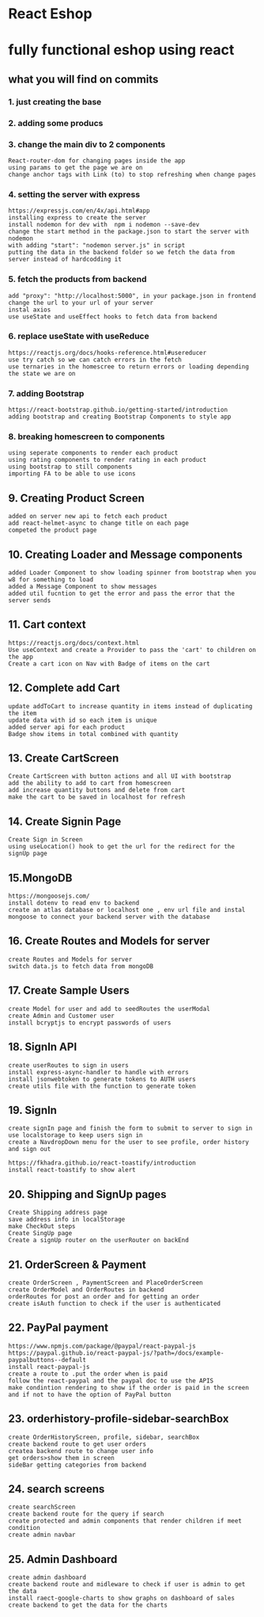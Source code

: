 # React Eshop

# fully functional eshop using react

## what you will find on commits

### 1. just creating the base

### 2. adding some producs

### 3. change the main div to 2 components

    React-router-dom for changing pages inside the app
    using params to get the page we are on
    change anchor tags with Link (to) to stop refreshing when change pages

### 4. setting the server with express

    https://expressjs.com/en/4x/api.html#app
    installing express to create the server
    install nodemon for dev with  npm i nodemon --save-dev
    change the start method in the package.json to start the server with nodemon
    with adding "start": "nodemon server.js" in script
    putting the data in the backend folder so we fetch the data from server instead of hardcodding it

### 5. fetch the products from backend

    add "proxy": "http://localhost:5000", in your package.json in frontend change the url to your url of your server
    instal axios
    use useState and useEffect hooks to fetch data from backend

### 6. replace useState with useReduce

    https://reactjs.org/docs/hooks-reference.html#usereducer
    use try catch so we can catch errors in the fetch
    use ternaries in the homescree to return errors or loading depending the state we are on

### 7. adding Bootstrap

    https://react-bootstrap.github.io/getting-started/introduction
    adding bootstrap and creating Bootstrap Components to style app

### 8. breaking homescreen to components

    using seperate components to render each product
    using rating components to render rating in each product
    using bootstrap to still components
    importing FA to be able to use icons

## 9. Creating Product Screen

    added on server new api to fetch each product
    add react-helmet-async to change title on each page
    competed the product page

## 10. Creating Loader and Message components

    added Loader Component to show loading spinner from bootstrap when you w8 for something to load
    added a Message Component to show messages
    added util fucntion to get the error and pass the error that the server sends

## 11. Cart context

    https://reactjs.org/docs/context.html
    Use useContext and create a Provider to pass the 'cart' to children on the app
    Create a cart icon on Nav with Badge of items on the cart

## 12. Complete add Cart

    update addToCart to increase quantity in items instead of duplicating the item
    update data with id so each item is unique
    added server api for each product
    Badge show items in total combined with quantity

## 13. Create CartScreen

    Create CartScreen with button actions and all UI with bootstrap
    add the ability to add to cart from homescreen
    add increase quantity buttons and delete from cart
    make the cart to be saved in localhost for refresh

## 14. Create Signin Page

    Create Sign in Screen
    using useLocation() hook to get the url for the redirect for the signUp page

## 15.MongoDB

    https://mongoosejs.com/
    install dotenv to read env to backend
    create an atlas database or localhost one , env url file and instal mongoose to connect your backend server with the database

## 16. Create Routes and Models for server

    create Routes and Models for server
    switch data.js to fetch data from mongoDB

## 17. Create Sample Users

    create Model for user and add to seedRoutes the userModal
    create Admin and Customer user
    install bcryptjs to encrypt passwords of users

## 18. SignIn API

    create userRoutes to sign in users
    install express-async-handler to handle with errors
    install jsonwebtoken to generate tokens to AUTH users
    create utils file with the function to generate token

## 19. SignIn

    create signIn page and finish the form to submit to server to sign in
    use localstorage to keep users sign in
    create a NavdropDown menu for the user to see profile, order history and sign out

    https://fkhadra.github.io/react-toastify/introduction
    install react-toastify to show alert

## 20. Shipping and SignUp pages

    Create Shipping address page
    save address info in localStorage
    make CheckOut steps
    Create SingUp page
    Create a signUp router on the userRouter on backEnd

## 21. OrderScreen & Payment

    create OrderScreen , PaymentScreen and PlaceOrderScreen
    create OrderModel and OrderRoutes in backend
    orderRoutes for post an order and for getting an order
    create isAuth function to check if the user is authenticated

## 22. PayPal payment

    https://www.npmjs.com/package/@paypal/react-paypal-js
    https://paypal.github.io/react-paypal-js/?path=/docs/example-paypalbuttons--default
    install react-paypal-js
    create a route to .put the order when is paid
    follow the react-paypal and the paypal doc to use the APIS
    make condintion rendering to show if the order is paid in the screen and if not to have the option of PayPal button

## 23. orderhistory-profile-sidebar-searchBox

    create OrderHistoryScreen, profile, sidebar, searchBox
    create backend route to get user orders
    createa backend route to change user info
    get orders>show them in screen
    sideBar getting categories from backend

## 24. search screens

    create searchScreen
    create backend route for the query if search
    create protected and admin components that render children if meet condition
    create admin navbar

## 25. Admin Dashboard

    create admin dashboard
    create backend route and midleware to check if user is admin to get the data
    install raect-google-charts to show graphs on dashboard of sales
    create backend to get the data for the charts
